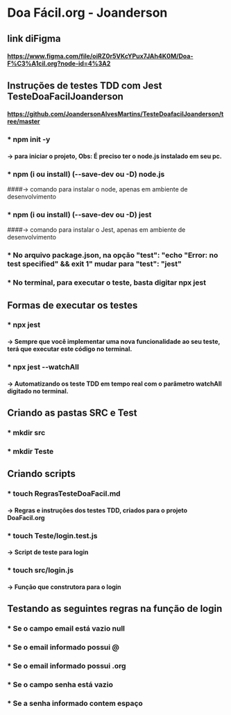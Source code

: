 # Doa Fácil.org - Joanderson

## link diFigma 
#### https://www.figma.com/file/oiRZ0r5VKcYPux7JAh4K0M/Doa-F%C3%A1cil.org?node-id=4%3A2

##  Instruções de testes TDD com Jest TesteDoaFacilJoanderson
#### https://github.com/JoandersonAlvesMartins/TesteDoafacilJoanderson/tree/master

### * npm init -y 
#### -> para iniciar o projeto, Obs: É preciso ter o node.js instalado em seu pc.

### * npm (i ou install) (--save-dev ou -D) node.js
####-> comando para instalar o node, apenas em ambiente de desenvolvimento

### * npm (i ou install) (--save-dev ou -D) jest
####-> comando para instalar o Jest, apenas em ambiente de desenvolvimento

### * No arquivo package.json, na opção "test": "echo \"Error: no test specified\" && exit 1" mudar para "test": "jest"

### * No terminal, para executar o teste, basta digitar npx jest

## Formas de executar  os testes

### * npx jest
#### -> Sempre que você implementar uma nova funcionalidade ao seu teste, terá que executar este código no terminal.

### * npx jest --watchAll
#### -> Automatizando os teste TDD em tempo real com o parâmetro watchAll digitado no terminal.

## Criando as pastas SRC e Test

### * mkdir src 
### * mkdir Teste

## Criando scripts

### * touch RegrasTesteDoaFacil.md
#### -> Regras e instruções dos testes TDD, criados para o projeto DoaFacil.org

### * touch Teste/login.test.js
#### -> Script de teste para login

### * touch src/login.js
#### -> Função que construtora para o login

## Testando as seguintes regras na função de login

### * Se o campo email está vazio null
### * Se o email informado possui @
### * Se o email informado possui .org

### * Se o campo senha está vazio
### * Se a senha informado contem espaço

